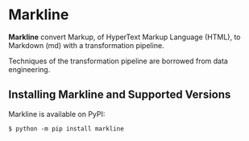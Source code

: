 # Markline

**Markline** convert Markup, of HyperText Markup Language (HTML), to Markdown (md) with a transformation pipeline.

Techniques of the transformation pipeline are borrowed from data engineering.


## Installing Markline and Supported Versions

Markline is available on PyPI:

```console
$ python -m pip install markline
```
